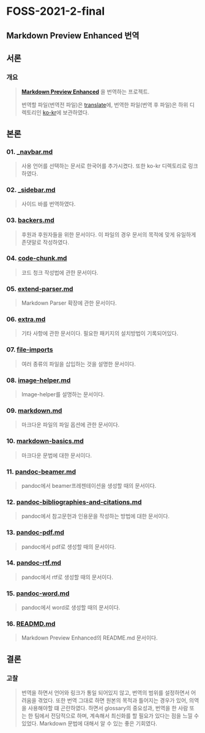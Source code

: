 # FOSS-2021-2-final
## Markdown Preview Enhanced 번역

## 서론

### 개요 
>[**Markdown Preview Enhanced**](https://github.com/shd101wyy/markdown-preview-enhanced) 을 번역하는 프로젝트.
> 
> 번역할 파일(번역전 파일)은 [translate](/translate/)에, 번역한 파일(번역 후 파일)은 하위 디렉토리인 [ko-kr](/translate/ko-kr/)에 보관하였다.
>

## 본론


### 01. [_navbar.md](/translate/_navbar.md)
> 사용 언어를 선택하는 문서로 한국어를 추가시켰다. 또한 ko-kr 디렉토리로 링크하였다.
### 02. [_sidebar.md](/translate/ko-kr/_sidebar.md)
> 사이드 바를 번역하였다.
### 03. [backers.md](/translate/ko-kr/backers.md)
> 후원과 후원자들을 위한 문서이다. 이 파일의 경우 문서의 목적에 맞게 유일하게 존댓말로 작성하였다.
### 04. [code-chunk.md](/translate/ko-kr/code-chunk.md)
> 코드 청크 작성법에 관한 문서이다.
### 05. [extend-parser.md](/translate/ko-kr/extend-parser.md)
> Markdown Parser 확장에 관한 문서이다.
### 06. [extra.md](/translate/ko-kr/extra.md)
> 기타 사항에 관한 문서이다. 필요한 패키지의 설치방법이 기록되어있다.
### 07. [file-imports](/translate/ko-kr/file-imports.md)
> 여러 종류의 파일을 삽입하는 것을 설명한 문서이다.
### 08. [image-helper.md](/translate/ko-kr/image-helper.md)
> Image-helper를 설명하는 문서이다.
### 09. [markdown.md](/translate/ko-kr/markdown.md)
> 마크다운 파일의 파일 옵션에 관한 문서이다.
### 10. [markdown-basics.md](/translate/ko-kr/markdown-basics.md)
> 마크다운 문법에 대한 문서이다.
### 11. [pandoc-beamer.md](/trnslate/ko-kr/pandoc-beamer.md)
> pandoc에서 beamer프레젠테이션을 생성할 때의 문서이다.
### 12. [pandoc-bibliographies-and-citations.md](/translate/ko-kr/pandoc-bibliographies-and-citations.md)
> pandoc에서 참고문헌과 인용문을 작성하는 방법에 대한 문서이다.
### 13. [pandoc-pdf.md](/translate/ko-kr/pandoc-pdf.md)
> pandoc에서 pdf로 생성할 때의 문서이다.
### 14. [pandoc-rtf.md](/translate/ko-kr/pandoc-rtf.md)
> pandoc에서 rtf로 생성할 때의 문서이다.
### 15. [pandoc-word.md](/translate/ko-kr/pandoc-word.md)
> pandoc에서 word로 생성할 때의 문서이다.
### 16. [READMD.md](/translate/ko-kr/README.md)
> Markdown Preview Enhanced의 README.md 문서이다.


## 결론


### 고찰
> 번역을 하면서 언어와 링크가 통일 되어있지 않고, 번역의 범위를 설정하면서 어려움을 겪었다. 또한 번역 그대로 하면 원본의 목적과 틀어지는 경우가 있어,
> 의역을 사용해야할 떄 곤란하였다. 하면서 glossary의 중요성과, 번역을 한 사람 또는 한 팀에서 전담적으로 하며, 계속해서 최신화를 할 필요가 있다는 점을 느낄 수 있었다.
> Markdown 문법에 대해서 알 수 있는 좋은 기회였다.

